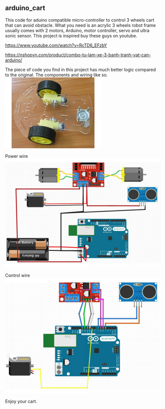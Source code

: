 ## arduino_cart
This code for aduino compatible micro-controller to control 3 wheels cart that can avoid obstacle. What you need is an acrylic 3 wheels robot frame usually comes with 2 motors, Arduino, motor controller, servo and ultra sonic sensor.
This project is inspired buy these guys on youtube. 

https://www.youtube.com/watch?v=RcTD6_EFzbY

https://nshopvn.com/product/combo-tu-lam-xe-3-banh-tranh-vat-can-arduino/

The piece of code you find in this project has much better logic compared to the original.
The components and wiring like so. ![alt text](https://github.com/hoanghuy89/arduino_cart/raw/main/frame.jpg?raw=true)

Power wire
![alt text](https://github.com/hoanghuy89/arduino_cart/raw/main/wiring1.jpg?raw=true)

Control wire
![alt text](https://github.com/hoanghuy89/arduino_cart/raw/main/wiring2.jpg?raw=true)


Enjoy your cart.

